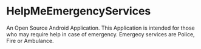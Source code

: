 # HelpMeEmergencyServices
An Open Source Android Application. This Application is intended for those who may require help in case of emergency. Emergecy services are Police, Fire or Ambulance.
